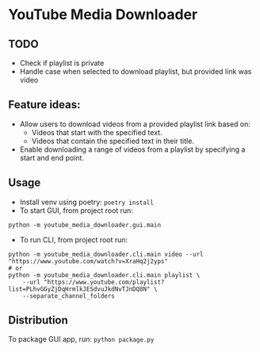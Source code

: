 # YouTube Media Downloader

## TODO
* Check if playlist is private
* Handle case when selected to download playlist, but provided link was video

## Feature ideas:
* Allow users to download videos from a provided playlist link based on:
  * Videos that start with the specified text.
  * Videos that contain the specified text in their title.
* Enable downloading a range of videos from a playlist by specifying a start and end point.


## Usage
* Install venv using poetry: `poetry install`
* To start GUI, from project root run:
```
python -m youtube_media_downloader.gui.main
```
* To run CLI, from project root run:
```
python -m youtube_media_downloader.cli.main video --url "https://www.youtube.com/watch?v=XraHq2j2yps"
# or
python -m youtube_media_downloader.cli.main playlist \
    --url "https://www.youtube.com/playlist?list=PLhvGGyZjDqHrmlkJESdvuJkdNvTJnDQ8N" \
    --separate_channel_folders
```

## Distribution
To package GUI app, run: `python package.py`
